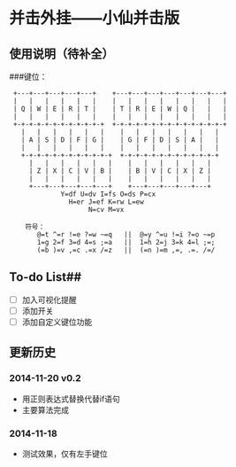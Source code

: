 并击外挂——小仙并击版
==================================

## 使用说明（待补全）
###键位：

     +---+---+---+---+---+    +---+---+---+---+---+---+---+
     |   |   |   |   |   |    |   |   |   |   |   |   |   |
     | Q | W | E | R | T |    | T | R | E | W | Q |   |   |
     |   |   |   |   |   |    |   |   |   |   |   |   |   |
     +-+-+-+-+-+-+-+-+-+-+-+  +-+-+-+-+-+-+-+-+-+-+-+-+-+-+
       |   |   |   |   |   |    |   |   |   |   |   |   |
       | A | S | D | F | G |    | G | F | D | S | A |   |
       |   |   |   |   |   |    |   |   |   |   |   |   |
       +-+-+-+-+-+-+-+-+-+-+-+  +-+-+-+-+-+-+-+-+-+-+-+-+
         |   |   |   |   |   |    |   |   |   |   |   | 
         | Z | X | C | V | B |    | B | V | C | X | Z | 
         |   |   |   |   |   |    |   |   |   |   |   | 
         +---+---+---+---+---+    +---+---+---+---+---+ 
                 Y=df U=dv I=fs O=ds P=cx
                   H=er J=ef K=rw L=ew
                        N=cv M=vx

        符号：
           @=t ^=r !=e ?=w ~=q   ||  @=y ^=u !=i ?=o ~=p
           1=g 2=f 3=d 4=s ;=a   ||  1=h 2=j 3=k 4=l ;=;
           (=b )=v ,=c .=x /=z   ||  (=n )=m ,=, .=. /=/
            

## To-do List##
+ [ ] 加入可视化提醒
+ [ ] 添加开关
+ [ ] 添加自定义键位功能

## 更新历史 ##
### 2014-11-20 v0.2 ###
+ 用正则表达式替换代替if语句
+ 主要算法完成

### 2014-11-18 ###
+ 测试效果，仅有左手键位
